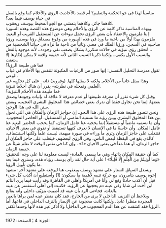 ------------------------------------------------------------------------

مناسباً لهذا في جو الحكمة والتعليم؟ أم قصد بالأحاديث الرؤى والأحلام كما
وقع بالفعل في حياة يوسف فيما بعد؟  
كلاهما جائز، وكلاهما يتمشى مع الجو المحيط بيوسف ويعقوب.  
وبهذه المناسبة نذكر كلمة عن الرؤى والأحلام وهي موضوع هذه القصة وهذه
السورة.  
إننا ملزمون بالاعتقاد بأن بعض الرؤى تحمل نبوءات عن المستقبل القريب أو
البعيد. ملزمون بهذا أولاً من ناحية ما ورد في هذه السورة من وقوع مصداق
رؤيا يوسف، ورؤيا صاحبيه في السجن، ورؤيا الملك في مصر. وثانياً من ناحية ما
نراه في حياتنا الشخصية من تحقق رؤى تنبؤية في حالات متكررة بشكل يصعب نفي
وجوده.. لأنه موجود بالفعل! ..  
والسبب الأول يكفي.. ولكننا ذكرنا السبب الثاني لأنه حقيقة واقعة لا يمكن
إنكارها إلا بتعنت..  
فما هي طبيعة الرؤيا؟  
تقول مدرسة التحليل النفسي: إنها صور من الرغبات المكبوتة تتنفس بها
الأحلام في غياب الوعي.  
وهذا يمثل جانباً من الأحلام. ولكنه لا يمثلها كلها. (وفرويد) ذاته- على كل
تحكمه غير العلمي وتمحله في نظريته- يقرر أن هناك أحلاماً تنبؤية.  
فما طبيعة هذه الأحلام التنبؤية؟  
وقبل كل شيء نقرر أن معرفة طبيعتها أو عدم معرفة لا علاقة له بإثبات وجودها
وصدق بعضها. إنما نحن نحاول فقط أن ندرك بعض خصائص هذا المخلوق البشري
العجيب، وبعض سنن الله في هذا الوجود.  
ونحن نتصور طبيعة هذه الرؤى على هذا النحو.. إن حواجز الزمان والمكان هي
التي تحول بين هذا المخلوق البشري وبين رؤية ما نسميه الماضي أو المستقبل،
أو الحاضر المحجوب. وأن ما نسميه ماضياً أو مستقبلاً إنما يحجبه عنا عامل
الزمان، كما يحجب الحاضر البعيد عنا عامل المكان. وأن حاسةً ما في الإنسان
لا نعرف كنهها تستيقظ أو تقوى في بعض الأحيان، فتتغلب على حاجز الزمان وترى
ما وراءه في صورة مبهمة، ليست علماً ولكنها استشفاف، كالذي يقع في اليقظة
لبعض الناس، وفي الرؤى لبعضهم، فيتغلب على حاجز المكان أو حاجز الزمان، أو
هما معاً في بعض الأحيان «1» . وإن كنا في نفس الوقت لا نعلم شيئاً عن حقيقة
الزمان.  
كما أن حقيقة المكان ذاتها- وهي ما يسمى بالمادة- ليست معلومة لنا على وجه
التحقيق: «وَما أُوتِيتُمْ مِنَ الْعِلْمِ إِلَّا قَلِيلًا» ! على أية حال لقد رأى يوسف
رؤياه هذه، وسنرى فيما بعد ما يكون تأويل الرؤيا.  
ويسدل السياق الستار على مشهد يوسف ويعقوب هنا ليرفعه على مشهد آخر: مشهد
إخوة يوسف يتآمرون، مع حركة تنبيه لأهمية ما سيكون: (1) وأستطيع أن أكذب كل
شيء قبل أن أكذب حادثا وقع لي وأنا في أمريكا وأهلي في القاهرة وقد رأيت
فيما يرى النائم ابن أخت لي شابا وفي عينه دم يحجبها عن الرؤية. فكتبت إلى
أهلي أستفسر عن عينه بالذات، فجاءني الرد بأن عينه قد أصيبت بنزيّف داخلي
وأنه يعالج.  
ويلاحظ أن النزيف الداخلي لا يرى من الخارج، فقد كان منظر عينه لمن يراها
بالعين المجردة منظرا عاديا، ولكنها كانت محجوبة عن الإبصار بالنزف الداخلي
في قاعها. أما الرؤيا فقد كشفت عن هذا الدم المحجوب في الداخل! ولا أذكر
غير هذه لأنها وحدها تكفي.

------------------------------------------------------------------------

الجزء: 4 ¦ الصفحة: 1972
